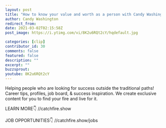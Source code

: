 ```yaml
---
layout: post
title: "How to know your value and worth as a person with Candy Washington"
author: Candy Washington
redirect_from:
date: 2021-03-02T02:15:58Z
post_image: https://i.ytimg.com/vi/8K2u6RQt2cY/hqdefault.jpg

categories: [clip]
contributor_id: 30
comments: false
featured: false
description: ""
excerpt: ""
buzzsprout: 
youtube: 8K2u6RQt2cY
---
```

Helping people who are looking for success outside the traditional paths!
Career tips, profiles, job board, & success inspiration.
We create exclusive content for you to find your fire and live for it.

LEARN MORE👇
//catchfire.show

JOB OPPORTUNITIES👇
//catchfire.show/jobs